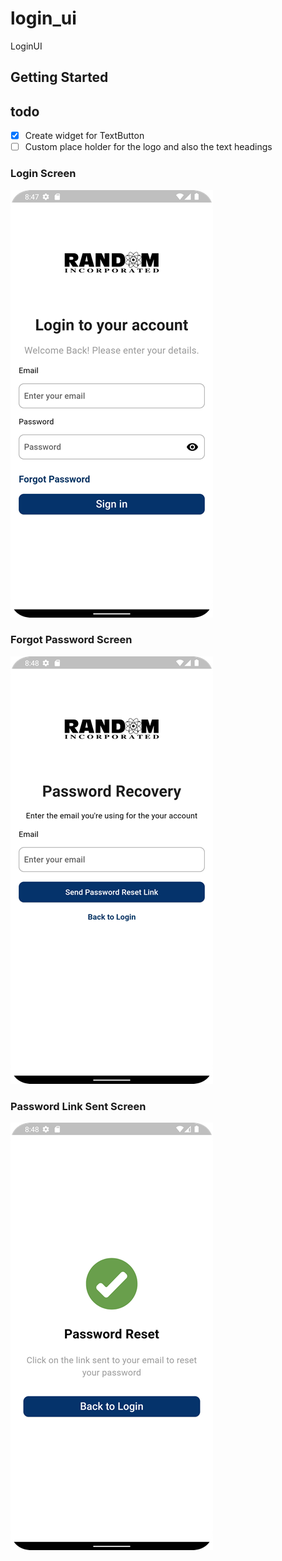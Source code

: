 # login_ui

LoginUI

## Getting Started



## todo 
- [x] Create widget for TextButton
- [ ] Custom place holder for the logo and also the text headings

### Login Screen
![login_screen.png](screenshots%2Flogin_screen.png)

### Forgot Password Screen
![forgot_password_screen.png](screenshots%2Fforgot_password_screen.png)

### Password Link Sent Screen
![password_link_sent_screen.png](screenshots%2Fpassword_link_sent_screen.png)
